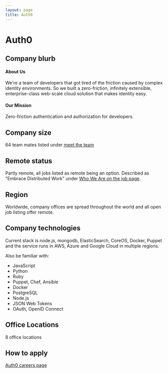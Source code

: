 ```yaml
---
layout: page
title: Auth0
---
```

# Auth0

## Company blurb

#### About Us
We're a team of developers that got tired of the friction caused by complex identity environments. So we built a zero-friction, infinitely extensible, enterprise-class web-scale cloud solution that makes identity easy.

#### Our Mission
Zero-friction authentication and authorization for developers.

## Company size

64 team mates listed under [meet the team](https://auth0.com/about#meet-the-team)

## Remote status

Partly remote, all jobs listed as remote being an option. Described as "Embrace Distributed Work" under [Who We Are on the job page](https://auth0.com/jobs).

## Region

Worldwide, company offices are spread throughout the world and all open job listing offer remote.

## Company technologies

Current stack is node.js, mongodb, ElasticSearch, CoreOS, Docker, Puppet and the service runs in AWS, Azure and Google Cloud in multiple regions.

Also be familiar with:
* JavaScript
* Python
* Ruby
* Puppet, Chef, Ansible
* Docker
* PostgreSQL
* Node.js
* JSON Web Tokens
* OAuth, OpenID Connect

## Office Locations

8 office locations

## How to apply

[Auth0 careers page](https://auth0.com/jobs)
